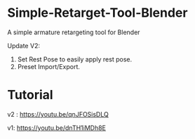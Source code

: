 # Simple-Retarget-Tool-Blender
A simple armature retargeting tool for Blender

Update V2:
1. Set Rest Pose to easily apply rest pose.
2. Preset Import/Export.
# Tutorial
v2 : https://youtu.be/qnJFOSisDLQ

v1: https://youtu.be/dnTH1iMDh8E
